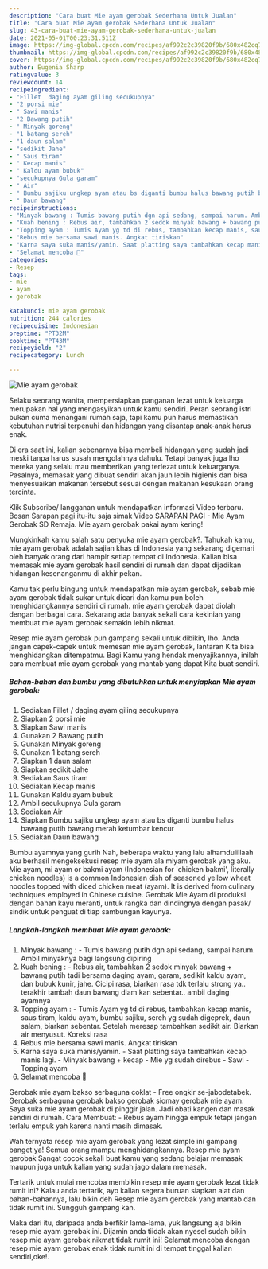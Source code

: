 ```yaml
---
description: "Cara buat Mie ayam gerobak Sederhana Untuk Jualan"
title: "Cara buat Mie ayam gerobak Sederhana Untuk Jualan"
slug: 43-cara-buat-mie-ayam-gerobak-sederhana-untuk-jualan
date: 2021-05-01T00:23:31.511Z
image: https://img-global.cpcdn.com/recipes/af992c2c39820f9b/680x482cq70/mie-ayam-gerobak-foto-resep-utama.jpg
thumbnail: https://img-global.cpcdn.com/recipes/af992c2c39820f9b/680x482cq70/mie-ayam-gerobak-foto-resep-utama.jpg
cover: https://img-global.cpcdn.com/recipes/af992c2c39820f9b/680x482cq70/mie-ayam-gerobak-foto-resep-utama.jpg
author: Eugenia Sharp
ratingvalue: 3
reviewcount: 14
recipeingredient:
- "Fillet  daging ayam giling secukupnya"
- "2 porsi mie"
- " Sawi manis"
- "2 Bawang putih"
- " Minyak goreng"
- "1 batang sereh"
- "1 daun salam"
- "sedikit Jahe"
- " Saus tiram"
- " Kecap manis"
- " Kaldu ayam bubuk"
- "secukupnya Gula garam"
- " Air"
- " Bumbu sajiku ungkep ayam atau bs diganti bumbu halus bawang putih bawang merah ketumbar kencur"
- " Daun bawang"
recipeinstructions:
- "Minyak bawang : Tumis bawang putih dgn api sedang, sampai harum. Ambil minyaknya bagi langsung dipiring"
- "Kuah bening : Rebus air, tambahkan 2 sedok minyak bawang + bawang putih tadi bersama daging ayam, garam, sedikit kaldu ayam, dan bubuk kunir, jahe. Cicipi rasa, biarkan rasa tdk terlalu strong ya.. terakhir tambah daun bawang diam kan sebentar.. ambil daging ayamnya"
- "Topping ayam : Tumis Ayam yg td di rebus, tambahkan kecap manis, saus tiram, kaldu ayam, bumbu sajiku, sereh yg sudah digeprek, daun salam, biarkan sebentar. Setelah meresap tambahkan sedikit air. Biarkan air menyusut. Koreksi rasa"
- "Rebus mie bersama sawi manis. Angkat tiriskan"
- "Karna saya suka manis/yamin. Saat platting saya tambahkan kecap manis lagi. Minyak bawang + kecap Mie yg sudah direbus Sawi Topping ayam"
- "Selamat mencoba 🤍"
categories:
- Resep
tags:
- mie
- ayam
- gerobak

katakunci: mie ayam gerobak 
nutrition: 244 calories
recipecuisine: Indonesian
preptime: "PT32M"
cooktime: "PT43M"
recipeyield: "2"
recipecategory: Lunch

---
```



![Mie ayam gerobak](https://img-global.cpcdn.com/recipes/af992c2c39820f9b/680x482cq70/mie-ayam-gerobak-foto-resep-utama.jpg)

Selaku seorang wanita, mempersiapkan panganan lezat untuk keluarga merupakan hal yang mengasyikan untuk kamu sendiri. Peran seorang istri bukan cuma menangani rumah saja, tapi kamu pun harus memastikan kebutuhan nutrisi terpenuhi dan hidangan yang disantap anak-anak harus enak.

Di era  saat ini, kalian sebenarnya bisa membeli hidangan yang sudah jadi meski tanpa harus susah mengolahnya dahulu. Tetapi banyak juga lho mereka yang selalu mau memberikan yang terlezat untuk keluarganya. Pasalnya, memasak yang dibuat sendiri akan jauh lebih higienis dan bisa menyesuaikan makanan tersebut sesuai dengan makanan kesukaan orang tercinta. 

Klik Subscribe/ langganan untuk mendapatkan informasi Video terbaru. Bosan Sarapan pagi itu-itu saja simak Video SARAPAN PAGI - Mie Ayam Gerobak SD Remaja. Mie ayam gerobak pakai ayam kering!

Mungkinkah kamu salah satu penyuka mie ayam gerobak?. Tahukah kamu, mie ayam gerobak adalah sajian khas di Indonesia yang sekarang digemari oleh banyak orang dari hampir setiap tempat di Indonesia. Kalian bisa memasak mie ayam gerobak hasil sendiri di rumah dan dapat dijadikan hidangan kesenanganmu di akhir pekan.

Kamu tak perlu bingung untuk mendapatkan mie ayam gerobak, sebab mie ayam gerobak tidak sukar untuk dicari dan kamu pun boleh menghidangkannya sendiri di rumah. mie ayam gerobak dapat diolah dengan berbagai cara. Sekarang ada banyak sekali cara kekinian yang membuat mie ayam gerobak semakin lebih nikmat.

Resep mie ayam gerobak pun gampang sekali untuk dibikin, lho. Anda jangan capek-capek untuk memesan mie ayam gerobak, lantaran Kita bisa menghidangkan ditempatmu. Bagi Kamu yang hendak menyajikannya, inilah cara membuat mie ayam gerobak yang mantab yang dapat Kita buat sendiri.

<!--inarticleads1-->

##### Bahan-bahan dan bumbu yang dibutuhkan untuk menyiapkan Mie ayam gerobak:

1. Sediakan Fillet / daging ayam giling secukupnya
1. Siapkan 2 porsi mie
1. Siapkan  Sawi manis
1. Gunakan 2 Bawang putih
1. Gunakan  Minyak goreng
1. Gunakan 1 batang sereh
1. Siapkan 1 daun salam
1. Siapkan sedikit Jahe
1. Sediakan  Saus tiram
1. Sediakan  Kecap manis
1. Gunakan  Kaldu ayam bubuk
1. Ambil secukupnya Gula garam
1. Sediakan  Air
1. Siapkan  Bumbu sajiku ungkep ayam atau bs diganti bumbu halus bawang putih bawang merah ketumbar kencur
1. Sediakan  Daun bawang


Bumbu ayamnya yang gurih Nah, beberapa waktu yang lalu alhamdulillaah aku berhasil mengeksekusi resep mie ayam ala miyam gerobak yang aku. Mie ayam, mi ayam or bakmi ayam (Indonesian for &#39;chicken bakmi&#39;, literally chicken noodles) is a common Indonesian dish of seasoned yellow wheat noodles topped with diced chicken meat (ayam). It is derived from culinary techniques employed in Chinese cuisine. Gerobak Mie Ayam di produksi dengan bahan kayu meranti, untuk rangka dan dindingnya dengan pasak/ sindik untuk penguat di tiap sambungan kayunya. 

<!--inarticleads2-->

##### Langkah-langkah membuat Mie ayam gerobak:

1. Minyak bawang : - Tumis bawang putih dgn api sedang, sampai harum. Ambil minyaknya bagi langsung dipiring
1. Kuah bening : - Rebus air, tambahkan 2 sedok minyak bawang + bawang putih tadi bersama daging ayam, garam, sedikit kaldu ayam, dan bubuk kunir, jahe. Cicipi rasa, biarkan rasa tdk terlalu strong ya.. terakhir tambah daun bawang diam kan sebentar.. ambil daging ayamnya
1. Topping ayam : - Tumis Ayam yg td di rebus, tambahkan kecap manis, saus tiram, kaldu ayam, bumbu sajiku, sereh yg sudah digeprek, daun salam, biarkan sebentar. Setelah meresap tambahkan sedikit air. Biarkan air menyusut. Koreksi rasa
1. Rebus mie bersama sawi manis. Angkat tiriskan
1. Karna saya suka manis/yamin. - Saat platting saya tambahkan kecap manis lagi. - Minyak bawang + kecap - Mie yg sudah direbus - Sawi - Topping ayam
1. Selamat mencoba 🤍


Gerobak mie ayam bakso serbaguna coklat - Free ongkir se-jabodetabek. Gerobak serbaguna gerobak bakso gerobak siomay gerobak mie ayam. Saya suka mie ayam gerobak di pinggir jalan. Jadi obati kangen dan masak sendiri di rumah. Cara Membuat: - Rebus ayam hingga empuk tetapi jangan terlalu empuk yah karena nanti masih dimasak. 

Wah ternyata resep mie ayam gerobak yang lezat simple ini gampang banget ya! Semua orang mampu menghidangkannya. Resep mie ayam gerobak Sangat cocok sekali buat kamu yang sedang belajar memasak maupun juga untuk kalian yang sudah jago dalam memasak.

Tertarik untuk mulai mencoba membikin resep mie ayam gerobak lezat tidak rumit ini? Kalau anda tertarik, ayo kalian segera buruan siapkan alat dan bahan-bahannya, lalu bikin deh Resep mie ayam gerobak yang mantab dan tidak rumit ini. Sungguh gampang kan. 

Maka dari itu, daripada anda berfikir lama-lama, yuk langsung aja bikin resep mie ayam gerobak ini. Dijamin anda tiidak akan nyesel sudah bikin resep mie ayam gerobak nikmat tidak rumit ini! Selamat mencoba dengan resep mie ayam gerobak enak tidak rumit ini di tempat tinggal kalian sendiri,oke!.

